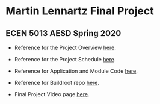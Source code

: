 <h1>
  Martin Lennartz Final Project
</h1>
<h2> 
  ECEN 5013 AESD Spring 2020
</h2>

- Reference for the Project Overview [here](https://github.com/cu-ecen-5013/final-project-AydBlot/wiki/Project-Overview).

- Reference for the Project Schedule [here](https://github.com/cu-ecen-5013/final-project-AydBlot/wiki/Project-Schedule).

- Reference for Application and Module Code [here](https://github.com/cu-ecen-5013/final-project-ssssNick).

- Reference for Buildroot repo [here](https://github.com/cu-ecen-5013/final-project-AydBlot).

- Final Project Video page [here](https://github.com/cu-ecen-5013/final-project-AydBlot/wiki/Martin's-Final-Project-Video).
